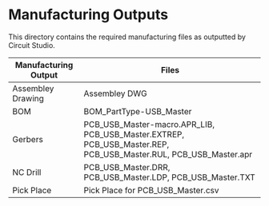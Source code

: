 # Manufacturing Outputs

This directory contains the required manufacturing files as outputted by Circuit Studio. 

| Manufacturing Output | Files
|--|--
| Assembley Drawing | Assembley DWG
| BOM |BOM_PartType-USB_Master
| Gerbers | PCB_USB_Master-macro.APR_LIB, PCB_USB_Master.EXTREP, PCB_USB_Master.REP, PCB_USB_Master.RUL, PCB_USB_Master.apr
| NC Drill | PCB_USB_Master.DRR, PCB_USB_Master.LDP, PCB_USB_Master.TXT
| Pick Place | Pick Place for PCB_USB_Master.csv
